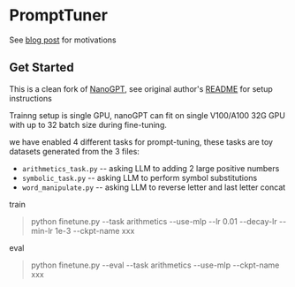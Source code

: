 # PromptTuner
See [blog post](https://shermwong.com/2023/03/10/llm-studies-part-3-prompt-tuning/) for motivations

## Get Started
This is a clean fork of [NanoGPT](https://github.com/karpathy/nanoGPT), see original author's [README](README_orig.md) for setup instructions

Trainng setup is single GPU, nanoGPT can fit on single V100/A100 32G GPU with up to 32 batch size during fine-tuning.

we have enabled 4 different tasks for prompt-tuning, these tasks are toy datasets generated from the 3 files:
* `arithmetics_task.py` -- asking LLM to adding 2 large positive numbers
* `symbolic_task.py` -- asking LLM to perform symbol substitutions
* `word_manipulate.py` -- asking LLM to reverse letter and last letter concat

train
> python finetune.py --task arithmetics --use-mlp  --lr 0.01 --decay-lr --min-lr 1e-3 --ckpt-name xxx

eval
> python finetune.py --eval --task arithmetics --use-mlp --ckpt-name xxx
